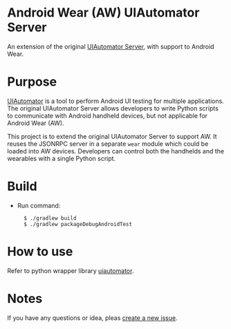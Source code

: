 # Android Wear (AW) UIAutomator Server

An extension of the original [UIAutomator Server](https://github.com/xiaocong/android-uiautomator-server),
with support to Android Wear.

# Purpose

[UIAutomator](https://developer.android.com/training/testing/ui-testing/uiautomator-testing.html) is a
tool to perform Android UI testing for multiple applications. The original UIAutomator Server allows
developers to write Python scripts to communicate with Android handheld devices, but not applicable for
Android Wear (AW). 

This project is to extend the original UIAutomator Server to support AW. It reuses the JSONRPC
server in a separate `wear` module which could be loaded into AW devices. Developers
can control both the handhelds and the wearables with a single Python script.

# Build

- Run command:

        $ ./gradlew build
        $ ./gradlew packageDebugAndroidTest

# How to use

Refer to python wrapper library [uiautomator](https://github.com/xiaocong/uiautomator).

# Notes

If you have any questions or idea, pleas [create a new issue](https://github.com/presto-osu/aw-uiautomator-server/issues/new).
